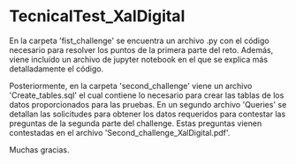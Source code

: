 # TecnicalTest_XalDigital

En la carpeta 'fist_challenge' se encuentra un archivo .py con el código necesario para resolver los puntos de la primera parte
del reto. Además, viene incluído un archivo de jupyter notebook en el que se explica más detalladamente el código.

Posteriormente, en la carpeta 'second_challenge' viene un archivo 'Create_tables.sql' el cual contiene lo necesario para crear 
las tablas de los datos proporcionados para las pruebas. En un segundo archivo 'Queries' se detallan las solicitudes para obtener 
los datos requeridos para contestar las preguntas de la segunda parte del challenge. Estas preguntas vienen contestadas en el archivo 
'Second_challenge_XalDigital.pdf'.

Muchas gracias.
